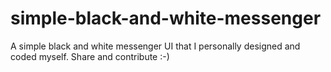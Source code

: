 # simple-black-and-white-messenger
A simple black and white messenger UI that I personally designed and coded myself. Share and contribute :-)
